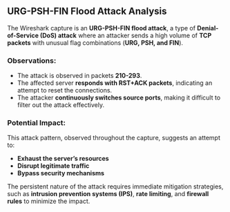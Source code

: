 ## URG-PSH-FIN Flood Attack Analysis

The Wireshark capture is an **URG-PSH-FIN flood attack**, a type of **Denial-of-Service (DoS) attack** where an attacker sends a high volume of **TCP packets** with unusual flag combinations (**URG, PSH, and FIN**).

### Observations:
- The attack is observed in packets **210-293**.
- The affected server **responds with RST+ACK packets**, indicating an attempt to reset the connections.
- The attacker **continuously switches source ports**, making it difficult to filter out the attack effectively.

### Potential Impact:
This attack pattern, observed throughout the capture, suggests an attempt to:
- **Exhaust the server’s resources**
- **Disrupt legitimate traffic**
- **Bypass security mechanisms**

The persistent nature of the attack requires immediate mitigation strategies, such as **intrusion prevention systems (IPS)**, **rate limiting**, and **firewall rules** to minimize the impact.
